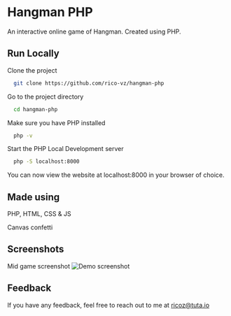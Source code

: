 
# Hangman PHP

An interactive online game of Hangman. Created using PHP.
## Run Locally

Clone the project

```bash
  git clone https://github.com/rico-vz/hangman-php
```

Go to the project directory

```bash
  cd hangman-php
```

Make sure you have PHP installed

```bash
  php -v
```

Start the PHP Local Development server

```bash
  php -S localhost:8000
```

You can now view the website at localhost:8000 in your browser of choice.
## Made using

PHP, HTML, CSS & JS

Canvas confetti
## Screenshots
Mid game screenshot
![Demo screenshot](https://i.imgur.com/ktmYxfg.png)

## Feedback

If you have any feedback, feel free to reach out to me at ricoz@tuta.io
